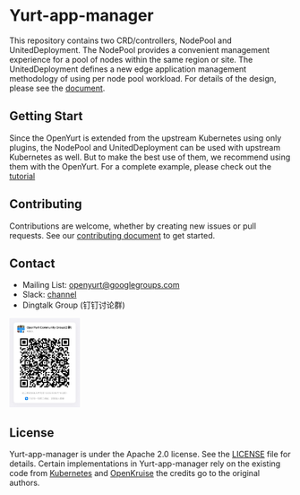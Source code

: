 # Yurt-app-manager

This repository contains two CRD/controllers, NodePool and UnitedDeployment.
The NodePool provides a convenient management experience for a pool of nodes 
within the same region or site. The UnitedDeployment defines a new edge 
application management methodology of using per node pool workload. For details 
of the design, please see the [document](https://github.com/openyurtio/openyurt/blob/master/docs/enhancements/20201211-nodepool_uniteddeployment.md).

## Getting Start

Since the OpenYurt is extended from the upstream Kubernetes using only plugins,
the NodePool and UnitedDeployment can be used with upstream Kubernetes as well. 
But to make the best use of them, we recommend using them with the OpenYurt. 
For a complete example, please check out the [tutorial](docs/yurt-app-manager-tutorial.md)

## Contributing 

Contributions are welcome, whether by creating new issues or pull requests. See 
our [contributing document](https://github.com/openyurtio/openyurt/blob/master/CONTRIBUTING.md) to get started.

## Contact

- Mailing List: openyurt@googlegroups.com
- Slack: [channel](https://join.slack.com/t/openyurt/shared_invite/zt-iw2lvjzm-MxLcBHWm01y1t2fiTD15Gw)
- Dingtalk Group (钉钉讨论群)

<div align="left">
    <img src="https://github.com/openyurtio/openyurt/blob/master/docs/img/ding.jpg" width=25% title="dingtalk">
</div>

## License
Yurt-app-manager is under the Apache 2.0 license. See the [LICENSE](LICENSE) file 
for details. Certain implementations in Yurt-app-manager rely on the existing code 
from [Kubernetes](https://github.com/kubernetes/kubernetes) and 
[OpenKruise](https://github.com/openkruise/kruise) the credits go to the 
original authors.
